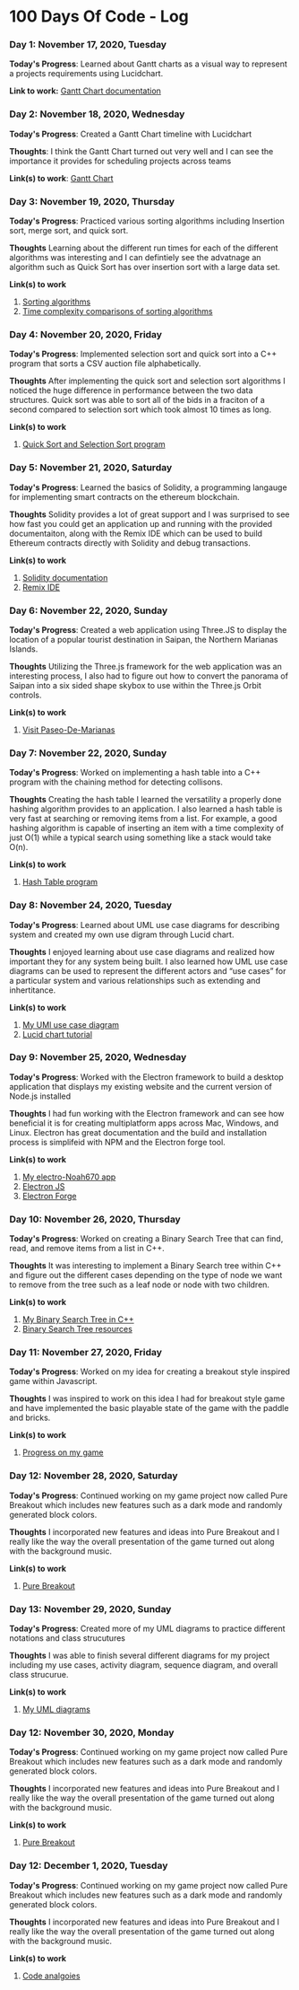 # 100 Days Of Code - Log

### Day 1: November 17, 2020, Tuesday

**Today's Progress**: Learned about Gantt charts as a visual way to represent a projects requirements using Lucidchart.

**Link to work:** [Gantt Chart documentation](https://wiki.easyvista.com/xwiki/bin/view/Documentation/Gantt+Chart)

### Day 2: November 18, 2020, Wednesday 

**Today's Progress**: Created a Gantt Chart timeline with Lucidchart

**Thoughts**: I think the Gantt Chart turned out very well and I can see the importance it provides for scheduling projects across teams

**Link(s) to work**: [Gantt Chart ](https://github.com/Noah670/100-Days-Of-Code-Storage/blob/main/Gantt_Chart_Noah.png)


### Day 3: November 19, 2020, Thursday

**Today's Progress**: Practiced various sorting algorithms including Insertion sort, merge sort, and quick sort.

**Thoughts** Learning about the different run times for each of the different algorithms was interesting and I can defintiely see the advatnage an algorithm such as Quick Sort has over insertion sort with a large data set.

**Link(s) to work**
1. [Sorting algorithms](https://www.tutorialspoint.com/data_structures_algorithms/quick_sort_algorithm.htm)
1. [Time complexity comparisons of sorting algorithms](https://www.bigocheatsheet.com/)

### Day 4: November 20, 2020, Friday

**Today's Progress**: Implemented selection sort and quick sort into a C++ program that sorts a CSV auction file alphabetically.

**Thoughts**  After implementing the quick sort and selection sort algorithms I noticed the huge difference in performance between the two data structures. Quick sort was able to sort all of the bids in a fraciton of a second compared to selection sort which took almost 10 times as long.

**Link(s) to work**
1. [Quick Sort and Selection Sort program](https://github.com/Noah670/Vector-Sorting)



### Day 5: November 21, 2020, Saturday

**Today's Progress**: Learned the basics of Solidity, a programming langauge for implementing smart contracts on the ethereum blockchain.

**Thoughts**  Solidity provides a lot of great support and I was surprised to see how fast you could get an application up and running with the provided documentaiton, along with the Remix IDE which can be used to build Ethereum contracts directly with Solidity and debug transactions.

**Link(s) to work**
1. [Solidity documentation](https://docs.soliditylang.org/en/v0.7.5/)
2. [Remix IDE](https://remix.ethereum.org/)


### Day 6: November 22, 2020, Sunday

**Today's Progress**: Created a web application using Three.JS to display the location of a popular tourist destination in Saipan, the Northern Marianas Islands.

**Thoughts**  Utilizing the Three.js framework for the web application was an interesting process, I also had to figure out how to convert the panorama of Saipan into a six sided shape skybox to use within the Three.js Orbit controls.

**Link(s) to work**
1. [Visit Paseo-De-Marianas ](https://noah670.github.io/Paseo-De-Marianas/)


### Day 7: November 22, 2020, Sunday

**Today's Progress**: Worked on implementing a hash table into a C++ program with the chaining method for detecting collisons.

**Thoughts**  Creating the hash table I learned the versatility a properly done hashing algorithm provides to an application. I also learned a hash table is very fast at searching or removing items from a list. For example, a good hashing algorithm is capable of inserting an item with a time complexity of just O(1) while a typical search using something like a stack would take O(n). 

**Link(s) to work**
1. [Hash Table program ](https://github.com/Noah670/HashTable/)



### Day 8: November 24, 2020, Tuesday

**Today's Progress**: Learned about UML use case diagrams for describing system and created my own use digram through Lucid chart.

**Thoughts**  I enjoyed learning about use case diagrams and realized how important they for any system being built. I also learned how UML use case diagrams can be used to represent the different actors and “use cases” for a particular system and various relationships such as extending and inhertitance. 

**Link(s) to work**
1. [My UMl use case diagram ](https://github.com/Noah670/use-case-diagram)
2. [Lucid chart tutorial](https://www.lucidchart.com/pages/uml-use-case-diagram)

### Day 9: November 25, 2020, Wednesday

**Today's Progress**: Worked with the Electron framework to build a desktop application that displays my existing website and the current version of Node.js installed

**Thoughts**  I had fun working with the Electron framework and can see how beneficial it is for creating multiplatform apps across Mac, Windows, and Linux. Electron has great documentation and the build and installation process is simplifeid with NPM and the Electron forge tool.

**Link(s) to work**
1. [My electro-Noah670 app ](https://github.com/Noah670/electro-Noah670)
2. [Electron JS](https://www.electronjs.org/)
3. [Electron Forge](https://www.electronforge.io/)



### Day 10: November 26, 2020, Thursday

**Today's Progress**: Worked on creating a Binary Search Tree that can find, read, and remove items from a list in C++.

**Thoughts**  It was interesting to implement a Binary Search tree within C++ and figure out the different cases depending on the type of node we want to remove from the tree such as a leaf node or node with two children.

**Link(s) to work**
1. [My Binary Search Tree in C++ ](https://github.com/Noah670/Binary-Search-Tree-cpp)
2. [Binary Search Tree resources](https://www.tutorialspoint.com/data_structures_algorithms/binary_search_tree.html)


### Day 11: November 27, 2020, Friday

**Today's Progress**: Worked on my idea for creating a breakout style inspired game within Javascript.

**Thoughts**  I was inspired to work on this idea I had for breakout style game and have implemented the basic playable state of the game with the paddle and bricks.

**Link(s) to work**
1. [Progress on my game ](https://github.com/Noah670/Pure-Breakout)


### Day 12: November 28, 2020, Saturday

**Today's Progress**: Continued working on my game project now called Pure Breakout which includes new features such as a dark mode and randomly generated block colors. 

**Thoughts**  I incorporated new features and ideas into Pure Breakout and I really like the way the overall presentation of the game turned out along with the background music.

**Link(s) to work**
1. [Pure Breakout ](https://noah670.github.io/Pure-Breakout/)


### Day 13: November 29, 2020, Sunday

**Today's Progress**: Created more of my UML diagrams to practice different notations and class strucutures

**Thoughts**  I was able to finish several different diagrams for my project including my use cases, activity diagram, sequence diagram, and overall class strucurue.

**Link(s) to work**
1. [My UML diagrams ](https://github.com/Noah670/UML-diagrams-use-cases)


### Day 12: November 30, 2020, Monday

**Today's Progress**: Continued working on my game project now called Pure Breakout which includes new features such as a dark mode and randomly generated block colors. 

**Thoughts**  I incorporated new features and ideas into Pure Breakout and I really like the way the overall presentation of the game turned out along with the background music.

**Link(s) to work**
1. [Pure Breakout ](https://noah670.github.io/Pure-Breakout/)


### Day 12: December 1, 2020, Tuesday

**Today's Progress**: Continued working on my game project now called Pure Breakout which includes new features such as a dark mode and randomly generated block colors. 

**Thoughts**  I incorporated new features and ideas into Pure Breakout and I really like the way the overall presentation of the game turned out along with the background music.

**Link(s) to work**
1. [Code analgoies ](https://noah670.github.io/Pure-Breakout/)


